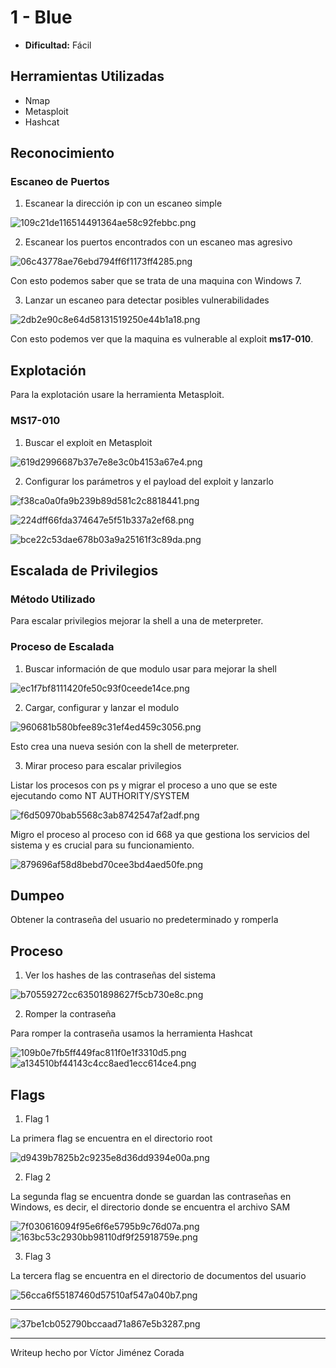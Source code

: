 # 1 - Blue

- **Dificultad:** Fácil

## Herramientas Utilizadas

- Nmap
- Metasploit
- Hashcat

## Reconocimiento

### Escaneo de Puertos

1. Escanear la dirección ip con un escaneo simple

![109c21de116514491364ae58c92febbc.png](./_resources/109c21de116514491364ae58c92febbc.png)

2. Escanear los puertos encontrados con un escaneo mas agresivo

![06c43778ae76ebd794ff6f1173ff4285.png](./_resources/06c43778ae76ebd794ff6f1173ff4285.png)

Con esto podemos saber que se trata de una maquina con Windows 7.

3. Lanzar un escaneo para detectar posibles vulnerabilidades

![2db2e90c8e64d58131519250e44b1a18.png](./_resources/2db2e90c8e64d58131519250e44b1a18.png)

Con esto podemos ver que la maquina es vulnerable al exploit **ms17-010**.

## Explotación

Para la explotación usare la herramienta Metasploit.

### MS17-010

1. Buscar el exploit en Metasploit

![619d2996687b37e7e8e3c0b4153a67e4.png](./_resources/619d2996687b37e7e8e3c0b4153a67e4.png)

2. Configurar los parámetros y el payload del exploit y lanzarlo

![f38ca0a0fa9b239b89d581c2c8818441.png](./_resources/f38ca0a0fa9b239b89d581c2c8818441.png)

![224dff66fda374647e5f51b337a2ef68.png](./_resources/224dff66fda374647e5f51b337a2ef68.png)

![bce22c53dae678b03a9a25161f3c89da.png](./_resources/bce22c53dae678b03a9a25161f3c89da.png)

## Escalada de Privilegios

### Método Utilizado

Para escalar privilegios mejorar la shell a una de meterpreter.

### Proceso de Escalada

1. Buscar información de que modulo usar para mejorar la shell

![ec1f7bf8111420fe50c93f0ceede14ce.png](./_resources/ec1f7bf8111420fe50c93f0ceede14ce.png)

2. Cargar, configurar y lanzar el modulo

![960681b580bfee89c31ef4ed459c3056.png](./_resources/960681b580bfee89c31ef4ed459c3056.png)

Esto crea una nueva sesión con la shell de meterpreter.

3. Mirar proceso para escalar privilegios

Listar los procesos con ps y migrar el proceso a uno que se este ejecutando como NT AUTHORITY/SYSTEM

![f6d50970bab5568c3ab8742547af2adf.png](./_resources/f6d50970bab5568c3ab8742547af2adf.png)

Migro el proceso al proceso con id 668 ya que gestiona los servicios del sistema y es crucial para su funcionamiento.

![879696af58d8bebd70cee3bd4aed50fe.png](./_resources/879696af58d8bebd70cee3bd4aed50fe.png)

## Dumpeo

Obtener la contraseña del usuario no predeterminado y romperla

## Proceso

1. Ver los hashes de las contraseñas del sistema

![b70559272cc63501898627f5cb730e8c.png](./_resources/b70559272cc63501898627f5cb730e8c.png)

2. Romper la contraseña

Para romper la contraseña usamos la herramienta Hashcat

![109b0e7fb5ff449fac811f0e1f3310d5.png](./_resources/109b0e7fb5ff449fac811f0e1f3310d5.png)
![a134510bf44143c4cc8aed1ecc614ce4.png](./_resources/a134510bf44143c4cc8aed1ecc614ce4.png)

## Flags

1. Flag 1

La primera flag se encuentra en el directorio root

![d9439b7825b2c9235e8d36dd9394e00a.png](./_resources/d9439b7825b2c9235e8d36dd9394e00a.png)

2. Flag 2

La segunda flag se encuentra donde se guardan las contraseñas en Windows, es decir, el directorio donde se encuentra el archivo SAM

![7f030616094f95e6f6e5795b9c76d07a.png](./_resources/7f030616094f95e6f6e5795b9c76d07a.png)
![163bc53c2930bb98110df9f25918759e.png](./_resources/163bc53c2930bb98110df9f25918759e.png)

3. Flag 3

La tercera flag se encuentra en el directorio de documentos del usuario

![56cca6f55187460d57510af547a040b7.png](./_resources/56cca6f55187460d57510af547a040b7.png)

---

![37be1cb052790bccaad71a867e5b3287.png](./_resources/37be1cb052790bccaad71a867e5b3287.png)

---

Writeup hecho por Víctor Jiménez Corada
